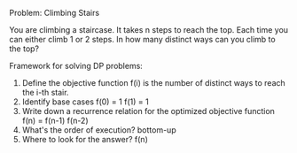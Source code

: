Problem:
  Climbing Stairs

  You are climbing a staircase. It takes n steps to reach the top.
  Each time you can either climb 1 or 2 steps.
  In how many distinct ways can you climb to the top?

Framework for solving DP problems:

1. Define the objective function
  f(i) is the number of distinct ways to reach the i-th stair.
2. Identify base cases
  f(0) = 1
  f(1) = 1
3. Write down a recurrence relation for the optimized objective function
  f(n) = f(n-1) f(n-2)
4. What's the order of execution?
  bottom-up
5. Where to look for the answer?
  f(n)
